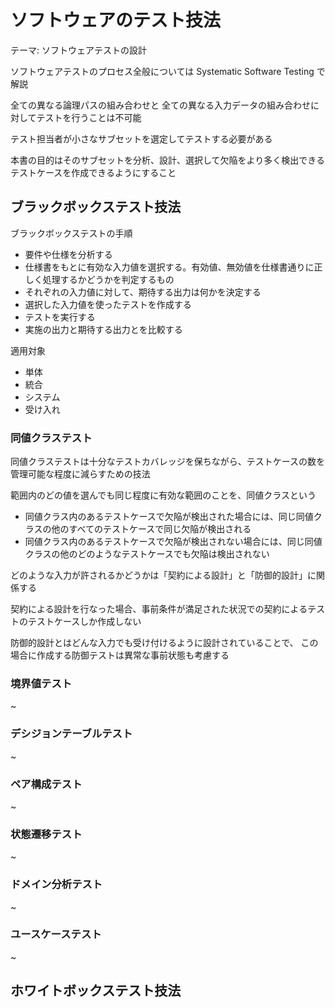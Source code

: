 # ソフトウェアのテスト技法

テーマ: ソフトウェアテストの設計

ソフトウェアテストのプロセス全般については Systematic Software Testing で解説

全ての異なる論理パスの組み合わせと
全ての異なる入力データの組み合わせに対してテストを行うことは不可能

テスト担当者が小さなサブセットを選定してテストする必要がある

本書の目的はそのサブセットを分析、設計、選択して欠陥をより多く検出できるテストケースを作成できるようにすること

## ブラックボックステスト技法

ブラックボックステストの手順

- 要件や仕様を分析する
- 仕様書をもとに有効な入力値を選択する。有効値、無効値を仕様書通りに正しく処理するかどうかを判定するもの
- それぞれの入力値に対して、期待する出力は何かを決定する
- 選択した入力値を使ったテストを作成する
- テストを実行する
- 実施の出力と期待する出力とを比較する

適用対象

- 単体
- 統合
- システム
- 受け入れ

### 同値クラステスト

同値クラステストは十分なテストカバレッジを保ちながら、テストケースの数を管理可能な程度に減らすための技法

範囲内のどの値を選んでも同じ程度に有効な範囲のことを、同値クラスという

- 同値クラス内のあるテストケースで欠陥が検出された場合には、同じ同値クラスの他のすべてのテストケースで同じ欠陥が検出される
- 同値クラス内のあるテストケースで欠陥が検出されない場合には、同じ同値クラスの他のどのようなテストケースでも欠陥は検出されない

どのような入力が許されるかどうかは「契約による設計」と「防御的設計」に関係する

契約による設計を行なった場合、事前条件が満足された状況での契約によるテストのテストケースしか作成しない

防御的設計とはどんな入力でも受け付けるように設計されていることで、
この場合に作成する防御テストは異常な事前状態も考慮する

### 境界値テスト

~

### デシジョンテーブルテスト

~

### ペア構成テスト

~

### 状態遷移テスト

~

### ドメイン分析テスト

~

### ユースケーステスト

~


## ホワイトボックステスト技法


